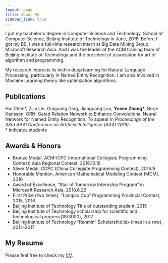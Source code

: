 ```yaml
---
layout: page
title: About Me
sidebar_link: true
---
```


I got my bachelor's degree in Computer Science and Technology, School of Computer Science, Beijing Institute of Technology in June, 2018. Before I got my BS, I was a full-time research intern at Big Data Mining Group, Microsoft Research Asia. And I was the leader of the ACM training team of Beijing Institute of Technology and the president of association for art of algorithm and programming.

My research interests lie within deep learning for Natural Language Processing, particularly in Named Entity Recognition. I am also involved in Machine Learning theory like optimization algorithms.

## Publications
Hui Chen\*, Zijia Lin, Guiguang Ding, Jianguang Lou, **Yusen Zhang\***, Borje Karlsson. GRN: Gated Relation Network to Enhance Convolutional Neural Network for Named Entity Recognition. To appear in *Proceedings of the 33rd AAAI Conference on Artificial Intelligence (AAAI 2019)*.
<br>\* indicates students

## Awards & Honors
+ Bronze Medal, ACM-ICPC (International Collegiate Programming Contest) Asia Regional Contest, 2016.10.16
+ Sliver Medal, CCPC (China Collegiate Programming Contest), 2016.9
+ Honorable Mention, American Mathematical Modeling Contest (MCM), 2016
+ Award of Excellence, “Star of Tomorrow Internship Program” in Microsoft Research Asia, 2018.6.22
+ First Prize (two times), “Lanqiao Cup” Programming Provincial Contest, 2015, 2016
+ Beijing Institute of Technology Title of outstanding student, 2015
+ Beijing Institute of Technology scholarship for scientific and technological progress(19/3000), 2017
+ Beijing Institute of Technology “Renmin” Scholarship(six times in a row), 2014-2017

## My Resume
Please feel free to check my <a href="/_screenshots/CV_Yusen_Zhang.pdf">CV</a>.